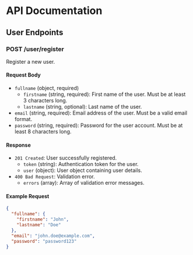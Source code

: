 # API Documentation

## User Endpoints

### POST /user/register

Register a new user.

#### Request Body

- `fullname` (object, required)
  - `firstname` (string, required): First name of the user. Must be at least 3 characters long.
  - `lastname` (string, optional): Last name of the user.
- `email` (string, required): Email address of the user. Must be a valid email format.
- `password` (string, required): Password for the user account. Must be at least 8 characters long.

#### Response

- `201 Created`: User successfully registered.
  - `token` (string): Authentication token for the user.
  - `user` (object): User object containing user details.
- `400 Bad Request`: Validation error.
  - `errors` (array): Array of validation error messages.

#### Example Request

```json
{
  "fullname": {
    "firstname": "John",
    "lastname": "Doe"
  },
  "email": "john.doe@example.com",
  "password": "password123"
}